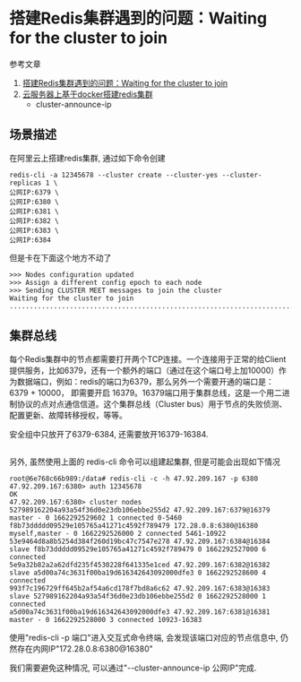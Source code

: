 # 搭建Redis集群遇到的问题：Waiting for the cluster to join

参考文章

1. [搭建Redis集群遇到的问题：Waiting for the cluster to join](https://blog.csdn.net/IT_rookie_newbie/article/details/120831949)
2. [云服务器上基于docker搭建redis集群](https://juejin.cn/post/7075602316849577992)
    - cluster-announce-ip

## 场景描述

在阿里云上搭建redis集群, 通过如下命令创建

```
redis-cli -a 12345678 --cluster create --cluster-yes --cluster-replicas 1 \
公网IP:6379 \
公网IP:6380 \
公网IP:6381 \
公网IP:6382 \
公网IP:6383 \
公网IP:6384
```

但是卡在下面这个地方不动了

```
>>> Nodes configuration updated
>>> Assign a different config epoch to each node
>>> Sending CLUSTER MEET messages to join the cluster
Waiting for the cluster to join
..................................................................................................................................................................................................................................
```

## 集群总线

每个Redis集群中的节点都需要打开两个TCP连接。一个连接用于正常的给Client提供服务，比如6379，还有一个额外的端口（通过在这个端口号上加10000）作为数据端口，例如：redis的端口为6379，那么另外一个需要开通的端口是：6379 + 10000， 即需要开启 16379。16379端口用于集群总线，这是一个用二进制协议的点对点通信信道。这个集群总线（Cluster bus）用于节点的失败侦测、配置更新、故障转移授权，等等。

安全组中只放开了6379-6384, 还需要放开16379-16384.

##

另外, 虽然使用上面的 redis-cli 命令可以组建起集群, 但是可能会出现如下情况

```
root@6e768c66b989:/data# redis-cli -c -h 47.92.209.167 -p 6380
47.92.209.167:6380> auth 12345678
OK
47.92.209.167:6380> cluster nodes
527989162204a93a54f36d0e23db106ebbe255d2 47.92.209.167:6379@16379 master - 0 1662292529602 1 connected 0-5460
f8b73ddddd09529e105765a41271c4592f789479 172.28.0.8:6380@16380 myself,master - 0 1662292526000 2 connected 5461-10922
53e9464d8a8b5254d384f260d19bc47c7547e278 47.92.209.167:6384@16384 slave f8b73ddddd09529e105765a41271c4592f789479 0 1662292527000 6 connected
5e9a32b82a2a62dfd235f4530228f641335e1ced 47.92.209.167:6382@16382 slave a5d00a74c3631f00ba19d616342643092000dfe3 0 1662292528600 4 connected
993f7c196729ff645b2af54a6cd178f7bd8a6c62 47.92.209.167:6383@16383 slave 527989162204a93a54f36d0e23db106ebbe255d2 0 1662292528000 1 connected
a5d00a74c3631f00ba19d616342643092000dfe3 47.92.209.167:6381@16381 master - 0 1662292528000 3 connected 10923-16383
```

使用"redis-cli -p 端口"进入交互式命令终端, 会发现该端口对应的节点信息中, 仍然存在内网IP"172.28.0.8:6380@16380"

我们需要避免这种情况, 可以通过"--cluster-announce-ip 公网IP"完成.
